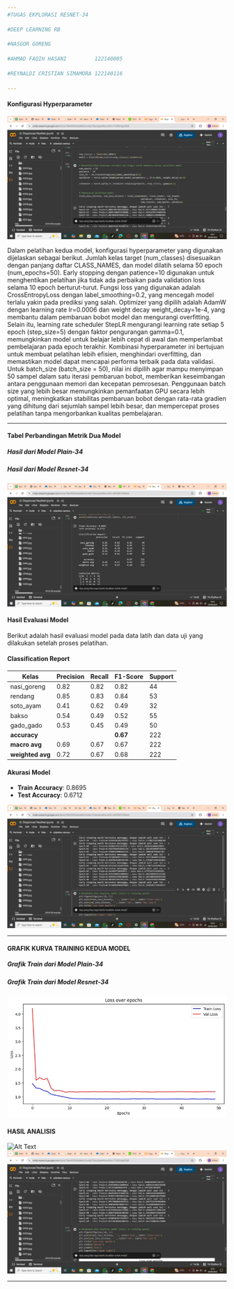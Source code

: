 ```yaml
---
#TUGAS EKPLORASI RESNET-34

#DEEP LEARNING RB

#NASGOR GORENG

#AHMAD FAQIH HASANI         122140005

#REYNALDI CRISTIAN SIMAMORA 122140116

---
```


#### Konfigurasi Hyperparameter
![aLT](gambar2.jpg)

Dalam pelatihan kedua model, konfigurasi hyperparameter yang digunakan dijelaskan sebagai berikut. Jumlah kelas target (num_classes) disesuaikan dengan panjang daftar CLASS_NAMES, dan model dilatih selama 50 epoch (num_epochs=50). Early stopping dengan patience=10 digunakan untuk menghentikan pelatihan jika tidak ada perbaikan pada validation loss selama 10 epoch berturut-turut. Fungsi loss yang digunakan adalah CrossEntropyLoss dengan label_smoothing=0.2, yang mencegah model terlalu yakin pada prediksi yang salah. Optimizer yang dipilih adalah AdamW dengan learning rate lr=0.0006 dan weight decay weight_decay=1e-4, yang membantu dalam pembaruan bobot model dan mengurangi overfitting. Selain itu, learning rate scheduler StepLR mengurangi learning rate setiap 5 epoch (step_size=5) dengan faktor pengurangan gamma=0.1, memungkinkan model untuk belajar lebih cepat di awal dan memperlambat pembelajaran pada epoch terakhir. Kombinasi hyperparameter ini bertujuan untuk membuat pelatihan lebih efisien, menghindari overfitting, dan memastikan model dapat mencapai performa terbaik pada data validasi. Untuk batch_size (batch_size = 50), nilai ini dipilih agar mampu menyimpan 50 sampel dalam satu iterasi pembaruan bobot, memberikan keseimbangan antara penggunaan memori dan kecepatan pemrosesan. Penggunaan batch size yang lebih besar memungkinkan pemanfaatan GPU secara lebih optimal, meningkatkan stabilitas pembaruan bobot dengan rata-rata gradien yang dihitung dari sejumlah sampel lebih besar, dan mempercepat proses pelatihan tanpa mengorbankan kualitas pembelajaran.

---

#### Tabel Perbandingan Metrik Dua Model
##### Hasil dari Model Plain-34


##### Hasil dari Model Resnet-34
![Alt Text](train_resnet34.jpg)
#### Hasil Evaluasi Model

Berikut adalah hasil evaluasi model pada data latih dan data uji yang dilakukan setelah proses pelatihan.

#### Classification Report

| **Kelas**      | **Precision** | **Recall** | **F1-Score** | **Support** |
|----------------|---------------|------------|--------------|-------------|
| nasi_goreng    | 0.82          | 0.82       | 0.82         | 44          |
| rendang        | 0.85          | 0.83       | 0.84         | 53          |
| soto_ayam      | 0.41          | 0.62       | 0.49         | 32          |
| bakso          | 0.54          | 0.49       | 0.52         | 55          |
| gado_gado      | 0.53          | 0.45       | 0.49         | 50          |
| **accuracy**   |               |            | **0.67**     | 222         |
| **macro avg**  | 0.69          | 0.67       | 0.67         | 222         |
| **weighted avg**| 0.72         | 0.67       | 0.68         | 222         |

#### Akurasi Model

- **Train Accuracy**: 0.8695
- **Test Accuracy**: 0.6712

![Alt Text](loss_val.jpg)


---

#### GRAFIK KURVA TRAINING KEDUA MODEL
##### Grafik Train dari Model Plain-34



##### Grafik Train dari Model Resnet-34
![Alt Text](grafik2.jpg)


#### HASIL ANALISIS

![Alt Text](gambar5.jpg)
![Alt Text](gambar1.jpg)

---



